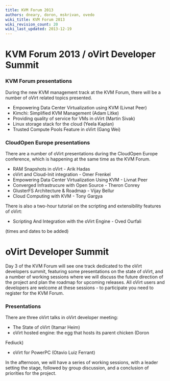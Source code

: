 ```yaml
---
title: KVM Forum 2013
authors: dneary, doron, mskrivan, ovedo
wiki_title: KVM Forum 2013
wiki_revision_count: 20
wiki_last_updated: 2013-12-19
---
```


# KVM Forum 2013 / oVirt Developer Summit

### KVM Forum presentations

During the new KVM management track at the KVM Forum, there will be a number of oVirt related topics presented.

*   Empowering Data Center Virtualization using KVM (Livnat Peer)
*   Kimchi: Simplified KVM Management (Adam Litke)
*   Providing quality of service for VMs in oVirt (Martin Sivak)
*   Linux storage stack for the cloud (Yeela Kaplan)
*   Trusted Compute Pools Feature in oVirt (Gang Wei)

### CloudOpen Europe presentations

There are a number of oVirt presentations during the CloudOpen Europe conference, which is happening at the same time as the KVM Forum.

*   RAM Snapshots in oVirt - Arik Hadas
*   oVirt and Cloud-Init integration - Omer Frenkel
*   Empowering Data Center Virtualization Using KVM - Livnat Peer
*   Converged Infrastrucure with Open Source - Theron Conrey
*   GlusterFS Architecture & Roadmap - Vijay Bellur
*   Cloud Computing with KVM - Tony Gargya

There is also a two-hour tutorial on the scripting and extensibility features of oVirt:

*   Scripting And Integration with the oVirt Engine - Oved Ourfali

(times and dates to be added)

# oVirt Developer Summit

Day 3 of the KVM Forum will see one track dedicated to the oVirt developers summit, featuring some presentations on the state of oVirt, and a number of working sessions where we will discuss the future direction of the project and plan the roadmap for upcoming releases. All oVirt users and developers are welcome at these sessions - to participate you need to register for the KVM Forum.

### Presentations

There are three oVirt talks in oVirt developer meeting:

*   The State of oVirt (Itamar Heim)
*   oVirt hosted engine: the egg that hosts its parent chicken (Doron

Fediuck)

*   oVirt for PowerPC (Otavio Luiz Ferrant)

In the afternoon, we will have a series of working sessions, with a leader setting the stage, followed by group discussion, and a conclusion of priorities for the project.
